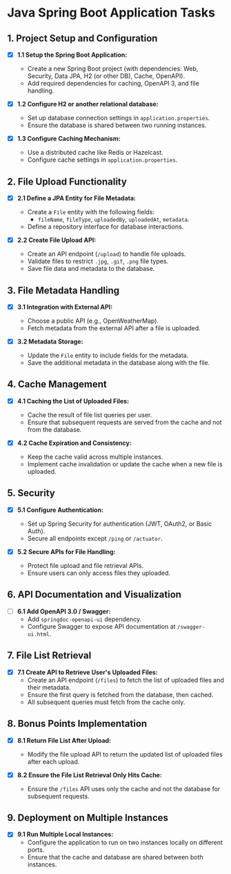 # Java Spring Boot Application Tasks

## 1. Project Setup and Configuration
- [x] **1.1 Setup the Spring Boot Application:**
    - Create a new Spring Boot project (with dependencies: Web, Security, Data JPA, H2 (or other DB), Cache, OpenAPI).
    - Add required dependencies for caching, OpenAPI 3, and file handling.

- [x] **1.2 Configure H2 or another relational database:**
    - Set up database connection settings in `application.properties`.
    - Ensure the database is shared between two running instances.

- [x] **1.3 Configure Caching Mechanism:**
    - Use a distributed cache like Redis or Hazelcast.
    - Configure cache settings in `application.properties`.

## 2. File Upload Functionality
- [x] **2.1 Define a JPA Entity for File Metadata:**
    - Create a `File` entity with the following fields:
        - `fileName`, `fileType`, `uploadedBy`, `uploadedAt`, `metadata`.
    - Define a repository interface for database interactions.

- [x] **2.2 Create File Upload API:**
    - Create an API endpoint (`/upload`) to handle file uploads.
    - Validate files to restrict `.jpg`, `.gif`, `.png` file types.
    - Save file data and metadata to the database.

## 3. File Metadata Handling
- [x] **3.1 Integration with External API:**
    - Choose a public API (e.g., OpenWeatherMap).
    - Fetch metadata from the external API after a file is uploaded.

- [x] **3.2 Metadata Storage:**
    - Update the `File` entity to include fields for the metadata.
    - Save the additional metadata in the database along with the file.

## 4. Cache Management
- [x] **4.1 Caching the List of Uploaded Files:**
    - Cache the result of file list queries per user.
    - Ensure that subsequent requests are served from the cache and not from the database.

- [x] **4.2 Cache Expiration and Consistency:**
    - Keep the cache valid across multiple instances.
    - Implement cache invalidation or update the cache when a new file is uploaded.

## 5. Security
- [x] **5.1 Configure Authentication:**
    - Set up Spring Security for authentication (JWT, OAuth2, or Basic Auth).
    - Secure all endpoints except `/ping` or `/actuator`.

- [x] **5.2 Secure APIs for File Handling:**
    - Protect file upload and file retrieval APIs.
    - Ensure users can only access files they uploaded.

## 6. API Documentation and Visualization
- [ ] **6.1 Add OpenAPI 3.0 / Swagger:**
    - Add `springdoc-openapi-ui` dependency.
    - Configure Swagger to expose API documentation at `/swagger-ui.html`.

## 7. File List Retrieval
- [x] **7.1 Create API to Retrieve User's Uploaded Files:**
    - Create an API endpoint (`/files`) to fetch the list of uploaded files and their metadata.
    - Ensure the first query is fetched from the database, then cached.
    - All subsequent queries must fetch from the cache only.

## 8. Bonus Points Implementation
- [x] **8.1 Return File List After Upload:**
    - Modify the file upload API to return the updated list of uploaded files after each upload.

- [x] **8.2 Ensure the File List Retrieval Only Hits Cache:**
    - Ensure the `/files` API uses only the cache and not the database for subsequent requests.

## 9. Deployment on Multiple Instances
- [x] **9.1 Run Multiple Local Instances:**
    - Configure the application to run on two instances locally on different ports.
    - Ensure that the cache and database are shared between both instances.

